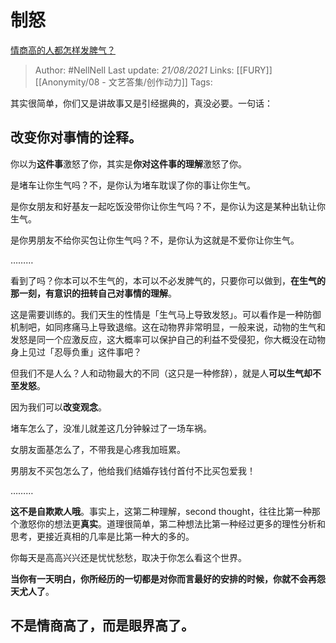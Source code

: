 # 制怒
[情商高的人都怎样发脾气？](https://www.zhihu.com/question/24314797/answer/640898544)

> Author: #NellNell 
Last update: *21/08/2021* 
Links: [[FURY]] [[Anonymity/08 - 文艺答集/创作动力]]
Tags:  



  

其实很简单，你们又是讲故事又是引经据典的，真没必要。一句话：

## 改变你对事情的诠释。

你以为**这件事**激怒了你，其实是**你对这件事的理解**激怒了你。

是堵车让你生气吗？不，是你认为堵车耽误了你的事让你生气。

是你女朋友和好基友一起吃饭没带你让你生气吗？不，是你认为这是某种出轨让你生气。

是你男朋友不给你买包让你生气吗？不，是你认为这就是不爱你让你生气。

………

看到了吗？你本可以不生气的，本可以不必发脾气的，只要你可以做到，**在生气的那一刻，有意识的扭转自己对事情的理解**。

这是需要训练的。我们天生的性情是「生气马上导致发怒」。可以看作是一种防御机制吧，如同疼痛马上导致退缩。这在动物界非常明显，一般来说，动物的生气和发怒是同一个应激反应，这大概率可以保护自己的利益不受侵犯，你大概没在动物身上见过「忍辱负重」这件事吧？

但我们不是人么？人和动物最大的不同（这只是一种修辞），就是人**可以生气却不至发怒**。

因为我们可以**改变观念**。

堵车怎么了，没准儿就差这几分钟躲过了一场车祸。

女朋友面基怎么了，不带我是心疼我加班累。

男朋友不买包怎么了，他给我们结婚存钱付首付不比买包爱我！

………

**这不是自欺欺人哦**。事实上，这第二种理解，second thought，往往比第一种那个激怒你的想法更**真实**。道理很简单，第二种想法比第一种经过更多的理性分析和思考，更接近真相的几率是比第一种大的多的。

你每天是高高兴兴还是忧忧愁愁，取决于你怎么看这个世界。

**当你有一天明白，你所经历的一切都是对你而言最好的安排的时候，你就不会再怨天尤人了**。

## **不是情商高了，而是眼界高了**。